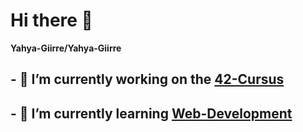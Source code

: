 # Hi there 👋

**Yahya-Giirre/Yahya-Giirre**

## - 🔭 I’m currently working on the [42-Cursus](https://github.com/Yahya-Giirre/42-Cursus)
## - 🌱 I’m currently learning [Web-Development](https://github.com/Yahya-Giirre/Web-Development)
